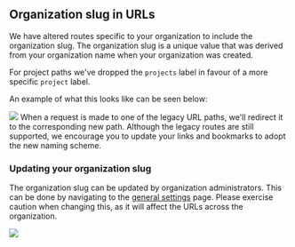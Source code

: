 ## Organization slug in URLs

We have altered routes specific to your organization to include the organization slug. The organization slug is a unique value that was derived from your organization name when your organization was created.

For project paths we've dropped the `projects` label in favour of a more specific `project` label. 

An example of what this looks like can be seen below:

<img src="../assets/images/06d6f54-image.png" />

<Check title="Existing bookmarks and links will continue to work">
When a request is made to one of the legacy URL paths, we'll redirect it to the corresponding new path. Although the legacy routes are still supported, we encourage you to update your links and bookmarks to adopt the new naming scheme.
</Check>

### Updating your organization slug

The organization slug can be updated by organization administrators. This can be done by navigating to the [general settings](https://app.humanloop.com/account/organization) page. Please exercise caution when changing this, as it will affect the URLs across the organization. 

![](../assets/images/308396b-image.png)